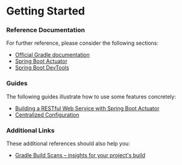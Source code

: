 # Getting Started

### Reference Documentation
For further reference, please consider the following sections:

* [Official Gradle documentation](https://docs.gradle.org)
* [Spring Boot Actuator](https://docs.spring.io/spring-boot/docs/{bootVersion}/reference/htmlsingle/#production-ready)
* [Spring Boot DevTools](https://docs.spring.io/spring-boot/docs/{bootVersion}/reference/htmlsingle/#using-boot-devtools)

### Guides
The following guides illustrate how to use some features concretely:

* [Building a RESTful Web Service with Spring Boot Actuator](https://spring.io/guides/gs/actuator-service/)
* [Centralized Configuration](https://spring.io/guides/gs/centralized-configuration/)

### Additional Links
These additional references should also help you:

* [Gradle Build Scans – insights for your project's build](https://scans.gradle.com#gradle)

